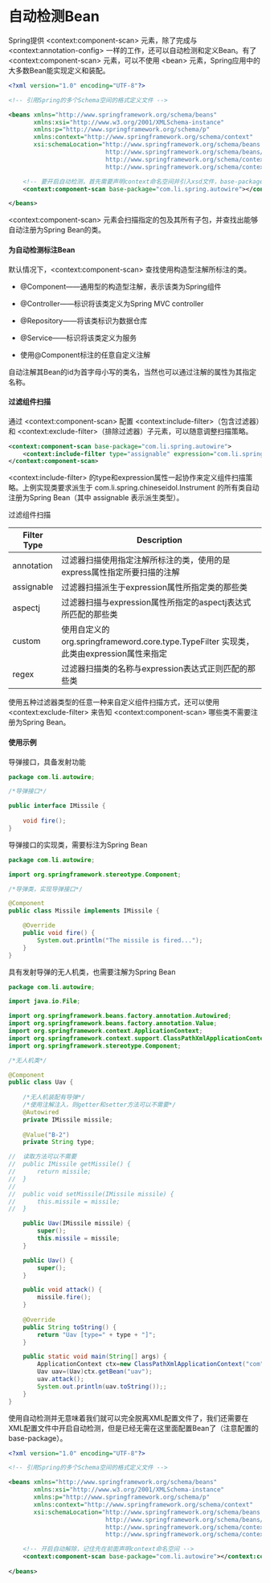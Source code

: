 # 自动检测Bean

Spring提供 &lt;context:component-scan&gt; 元素，除了完成与 &lt;context:annotation-config&gt; 一样的工作，还可以自动检测和定义Bean。有了 &lt;context:component-scan&gt; 元素，可以不使用 &lt;bean&gt; 元素，Spring应用中的大多数Bean能实现定义和装配。

```xml
<?xml version="1.0" encoding="UTF-8"?>

<!-- 引用Spring的多个Schema空间的格式定义文件 -->

<beans xmlns="http://www.springframework.org/schema/beans"
	   xmlns:xsi="http://www.w3.org/2001/XMLSchema-instance"
	   xmlns:p="http://www.springframework.org/schema/p"
	   xmlns:context="http://www.springframework.org/schema/context"
	   xsi:schemaLocation="http://www.springframework.org/schema/beans 
	   					   http://www.springframework.org/schema/beans/spring-beans.xsd
	   					   http://www.springframework.org/schema/context
	   					   http://www.springframework.org/schema/context/spring-context.xsd">

	<!-- 要开启自动检测，首先需要声明context命名空间并引入xsd文件，base-package表示在哪个包中进行自动检测 -->
	<context:component-scan base-package="com.li.spring.autowire"></context:component-scan>

</beans>
```

&lt;context:component-scan&gt; 元素会扫描指定的包及其所有子包，并查找出能够自动注册为Spring Bean的类。

#### 为自动检测标注Bean

默认情况下，&lt;context:component-scan&gt; 查找使用构造型注解所标注的类。

- @Component——通用型的构造型注解，表示该类为Spring组件

- @Controller——标识将该类定义为Spring MVC controller

- @Repository——将该类标识为数据仓库

- @Service——标识将该类定义为服务

- 使用@Component标注的任意自定义注解

自动注解其Bean的id为首字母小写的类名，当然也可以通过注解的属性为其指定名称。

#### 过滤组件扫描

通过 &lt;context:component-scan&gt; 配置 &lt;context:include-filter&gt;（包含过滤器）和 &lt;context:exclude-filter&gt;（排除过滤器）子元素，可以随意调整扫描策略。

```xml
<context:component-scan base-package="com.li.spring.autowire">
	<context:include-filter type="assignable" expression="com.li.spring.chineseidol.Instrument"/>
</context:component-scan>
```

&lt;context:include-filter&gt; 的type和expression属性一起协作来定义组件扫描策略。上例实现类要求派生于 com.li.spring.chineseidol.Instrument 的所有类自动注册为Spring Bean（其中 assignable 表示派生类型）。

过滤组件扫描

| Filter Type | Description |
|--------|--------|
| annotation | 过滤器扫描使用指定注解所标注的类，使用的是express属性指定所要扫描的注解 |
| assignable | 过滤器扫描派生于expression属性所指定类的那些类 |
| aspectj | 过滤器扫描与expression属性所指定的aspectj表达式所匹配的那些类 |
| custom | 使用自定义的 org.springframeword.core.type.TypeFilter 实现类，此类由expression属性来指定 |
| regex | 过滤器扫描类的名称与expression表达式正则匹配的那些类 |

使用五种过滤器类型的任意一种来自定义组件扫描方式，还可以使用 &lt;context:exclude-filter&gt; 来告知 &lt;context:component-scan&gt; 哪些类不需要注册为Spring Bean。

#### 使用示例

导弹接口，具备发射功能

```java
package com.li.autowire;

/*导弹接口*/

public interface IMissile {
	
	void fire();
}

```

导弹接口的实现类，需要标注为Spring Bean

```java
package com.li.autowire;

import org.springframework.stereotype.Component;

/*导弹类，实现导弹接口*/

@Component
public class Missile implements IMissile {

	@Override
	public void fire() {
		System.out.println("The missile is fired...");
	}	
}

```

具有发射导弹的无人机类，也需要注解为Spring Bean

```java
package com.li.autowire;

import java.io.File;

import org.springframework.beans.factory.annotation.Autowired;
import org.springframework.beans.factory.annotation.Value;
import org.springframework.context.ApplicationContext;
import org.springframework.context.support.ClassPathXmlApplicationContext;
import org.springframework.stereotype.Component;

/*无人机类*/

@Component
public class Uav {
	
	/*无人机装配有导弹*/
	/*使用注解注入，则getter和setter方法可以不需要*/
	@Autowired
 	private IMissile missile;
	
	@Value("B-2")
	private String type;

//	读取方法可以不需要
//	public IMissile getMissile() {
//		return missile;
//	}
//
//	public void setMissile(IMissile missile) {
//		this.missile = missile;
//	}

	public Uav(IMissile missile) {
		super();
		this.missile = missile;
	}

	public Uav() {
		super();
	}

	public void attack() {
		missile.fire();
	}
	
	@Override
	public String toString() {
		return "Uav [type=" + type + "]";
	}

	public static void main(String[] args) {
		ApplicationContext ctx=new ClassPathXmlApplicationContext("com"+File.separator+"li"+File.separator+"autowire"+File.separator+"uav.xml");
		Uav uav=(Uav)ctx.getBean("uav");
		uav.attack();
		System.out.println(uav.toString());;
	}
}

```

使用自动检测并无意味着我们就可以完全脱离XML配置文件了，我们还需要在XML配置文件中开启自动检测，但是已经无需在这里面配置Bean了（注意配置的base-package）。

```xml
<?xml version="1.0" encoding="UTF-8"?>

<!-- 引用Spring的多个Schema空间的格式定义文件 -->

<beans xmlns="http://www.springframework.org/schema/beans"
	   xmlns:xsi="http://www.w3.org/2001/XMLSchema-instance"
	   xmlns:p="http://www.springframework.org/schema/p"
	   xmlns:context="http://www.springframework.org/schema/context"
	   xsi:schemaLocation="http://www.springframework.org/schema/beans 
	   					   http://www.springframework.org/schema/beans/spring-beans.xsd
	   					   http://www.springframework.org/schema/context
	   					   http://www.springframework.org/schema/context/spring-context.xsd">

	<!-- 开启自动解除，记住先在前面声明context命名空间 -->
	<context:component-scan base-package="com.li.autowire"></context:component-scan>
	
</beans>
```